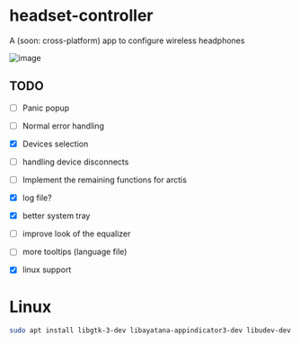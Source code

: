 # headset-controller
A (soon: cross-platform) app to configure wireless headphones

![image](https://user-images.githubusercontent.com/5053369/222571854-e99f5230-6417-4330-a4b5-110464803aed.png)



## TODO

- [ ] Panic popup
- [ ] Normal error handling
- [x] Devices selection
- [ ] handling device disconnects
- [ ] Implement the remaining functions for arctis
- [x] log file?
- [x] better system tray
- [ ] improve look of the equalizer
- [ ] more tooltips (language file)
- [x] linux support



# Linux

```bash
sudo apt install libgtk-3-dev libayatana-appindicator3-dev libudev-dev
```
